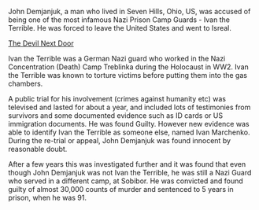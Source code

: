 John Demjanjuk, a man who lived in Seven Hills, Ohio, US, was accused of being one of the most infamous Nazi Prison Camp Guards - Ivan the Terrible. He was forced to leave the United States and went to Isreal.

[The Devil Next Door](https://en.wikipedia.org/wiki/The_Devil_Next_Door)

Ivan the Terrible was a German Nazi guard who worked in the Nazi Concentration (Death) Camp Treblinka during the Holocaust in WW2. Ivan the Terrible was known to torture victims before putting them into the gas chambers.

A public trial for his involvement (crimes against humanity etc) was televised and lasted for about a year, and included lots of testimonies from survivors and some documented evidence such as ID cards or US immigration documents. He was found Guilty. However new evidence was able to identify Ivan the Terrible as someone else, named Ivan Marchenko. During the re-trial or appeal, John Demjanjuk was found innocent by reasonable doubt.

After a few years this was investigated further and it was found that even though John Demjanjuk was not Ivan the Terrible, he was still a Nazi Guard who served in a different camp, at Sobibor. He was convicted and found guilty of almost 30,000 counts of murder and sentenced to 5 years in prison, when he was 91.